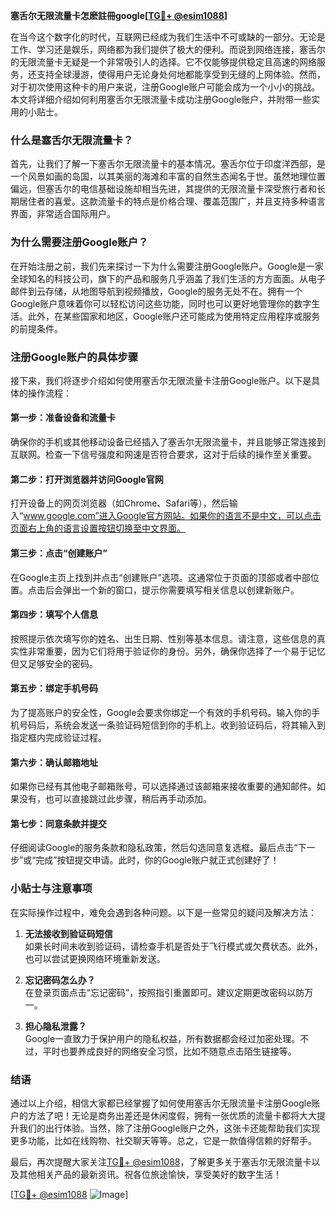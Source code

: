 **塞舌尔无限流量卡怎麽註冊google[[TG💪+ @esim1088](https://t.me/s/esim1088)]**

在当今这个数字化的时代，互联网已经成为我们生活中不可或缺的一部分。无论是工作、学习还是娱乐，网络都为我们提供了极大的便利。而说到网络连接，塞舌尔的无限流量卡无疑是一个非常吸引人的选择。它不仅能够提供稳定且高速的网络服务，还支持全球漫游，使得用户无论身处何地都能享受到无缝的上网体验。然而，对于初次使用这种卡的用户来说，注册Google账户可能会成为一个小小的挑战。本文将详细介绍如何利用塞舌尔无限流量卡成功注册Google账户，并附带一些实用的小贴士。

### 什么是塞舌尔无限流量卡？

首先，让我们了解一下塞舌尔无限流量卡的基本情况。塞舌尔位于印度洋西部，是一个风景如画的岛国，以其美丽的海滩和丰富的自然生态闻名于世。虽然地理位置偏远，但塞舌尔的电信基础设施却相当先进，其提供的无限流量卡深受旅行者和长期居住者的喜爱。这款流量卡的特点是价格合理、覆盖范围广，并且支持多种语言界面，非常适合国际用户。

### 为什么需要注册Google账户？

在开始注册之前，我们先来探讨一下为什么需要注册Google账户。Google是一家全球知名的科技公司，旗下的产品和服务几乎涵盖了我们生活的方方面面。从电子邮件到云存储，从地图导航到视频播放，Google的服务无处不在。拥有一个Google账户意味着你可以轻松访问这些功能，同时也可以更好地管理你的数字生活。此外，在某些国家和地区，Google账户还可能成为使用特定应用程序或服务的前提条件。

### 注册Google账户的具体步骤

接下来，我们将逐步介绍如何使用塞舌尔无限流量卡注册Google账户。以下是具体的操作流程：

#### 第一步：准备设备和流量卡

确保你的手机或其他移动设备已经插入了塞舌尔无限流量卡，并且能够正常连接到互联网。检查一下信号强度和网速是否符合要求，这对于后续的操作至关重要。

#### 第二步：打开浏览器并访问Google官网

打开设备上的网页浏览器（如Chrome、Safari等），然后输入“www.google.com”进入Google官方网站。如果你的语言不是中文，可以点击页面右上角的语言设置按钮切换至中文界面。

#### 第三步：点击“创建账户”

在Google主页上找到并点击“创建账户”选项。这通常位于页面的顶部或者中部位置。点击后会弹出一个新的窗口，提示你需要填写相关信息以创建新账户。

#### 第四步：填写个人信息

按照提示依次填写你的姓名、出生日期、性别等基本信息。请注意，这些信息的真实性非常重要，因为它们将用于验证你的身份。另外，确保你选择了一个易于记忆但又足够安全的密码。

#### 第五步：绑定手机号码

为了提高账户的安全性，Google会要求你绑定一个有效的手机号码。输入你的手机号码后，系统会发送一条验证码短信到你的手机上。收到验证码后，将其输入到指定框内完成验证过程。

#### 第六步：确认邮箱地址

如果你已经有其他电子邮箱账号，可以选择通过该邮箱来接收重要的通知邮件。如果没有，也可以直接跳过此步骤，稍后再手动添加。

#### 第七步：同意条款并提交

仔细阅读Google的服务条款和隐私政策，然后勾选同意复选框。最后点击“下一步”或“完成”按钮提交申请。此时，你的Google账户就正式创建好了！

### 小贴士与注意事项

在实际操作过程中，难免会遇到各种问题。以下是一些常见的疑问及解决方法：

1. **无法接收到验证码短信**  
   如果长时间未收到验证码，请检查手机是否处于飞行模式或欠费状态。此外，也可以尝试更换网络环境重新发送。

2. **忘记密码怎么办？**  
   在登录页面点击“忘记密码”，按照指引重置即可。建议定期更改密码以防万一。

3. **担心隐私泄露？**  
   Google一直致力于保护用户的隐私权益，所有数据都会经过加密处理。不过，平时也要养成良好的网络安全习惯，比如不随意点击陌生链接等。

### 结语

通过以上介绍，相信大家都已经掌握了如何使用塞舌尔无限流量卡注册Google账户的方法了吧！无论是商务出差还是休闲度假，拥有一张优质的流量卡都将大大提升我们的出行体验。当然，除了注册Google账户之外，这张卡还能帮助我们实现更多功能，比如在线购物、社交聊天等等。总之，它是一款值得信赖的好帮手。

最后，再次提醒大家关注[TG💪+ @esim1088](https://t.me/s/esim1088)，了解更多关于塞舌尔无限流量卡以及其他相关产品的最新资讯。祝各位旅途愉快，享受美好的数字生活！

[[TG💪+ @esim1088](https://t.me/s/esim1088) ![Image](https://i.postimg.cc/4NQfJmqS/Snipaste-2025-05-13-00-14-12.png)]